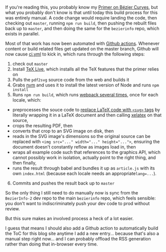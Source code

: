 If you're reading this, you probably know my [Primer on Bézier Curves](https://pomax.github.io/bezierinfo/), but what you probably don't know is that until today this build process for this was entirely manual. A code change would require landing the code, then checking out `master`, running `npm run build`, then pushing the rebuilt files back up to `master`, and then doing the same for the `bezierinfo` repo, which exists in parallel.

Most of that work has now been automated with [Github actions](https://github.com/features/actions). Whenever content or build related files get updated on the master branch, Github will now cause [ci.yml](https://github.com/Pomax/BezierInfo-2/blob/master/.github/workflows/ci.yml) to kick in, which runs through the following steps:

1. check out `master`
2. Install [TeX Live](https://www.tug.org/texlive), which installs all the TeX features that the primer relies on
3. Pulls the `pdf2svg` source code from the web and builds it
4. Grabs [nvm](https://github.com/nvm-sh/nvm) and uses it to install the latest version of Node and runs `npm install`
5. Runs `npm run build`, which runs [webpack several times](https://github.com/Pomax/BezierInfo-2/blob/master/webpack.config.js), once for each locale, which:
  - preprocesses the souce code to [replace LaTeX code with `<svg>` tags](https://github.com/Pomax/BezierInfo-2/blob/master/lib/latex-loader.js) by literally wrapping it in a LaTeX document and then calling [xelatex](https://en.wikipedia.org/wiki/XeTeX) on that source,
  - crops the resulting PDF, then
  - converts that crop to an SVG image on disk, then
  - reads in the SVG image's dimensions so the original source can be replaced with `<img src="..." width="..." height="...">`, ensuring the document doesn't constantly reflow as images load in, then
  - wraps all example code such that references to the graphics API, which cannot possibly work in isolation, actually point to the right thing, and then finally,
   - runs the result through babel and bundles it up as `article.js` with its own `index.html` (because each locale needs an appropriate`lang=...`).
6. Commits and pushes the result back up to `master`

So the only thing I still need to do manually now is sync from the `BezierInfo-2` dev repo to the main `bezierinfo` repo, which feels sensible: you don't want to indiscriminately push your dev code to prod without review.

But this sure makes an involved process a heck of a lot easier.

I guess that means I should also add a Github action to automatically build the ToC for this blog site anytime I add a new entry... because that's also a manual step right now... and I can probably offload the RSS generation rather than doing that in-browser every time.
